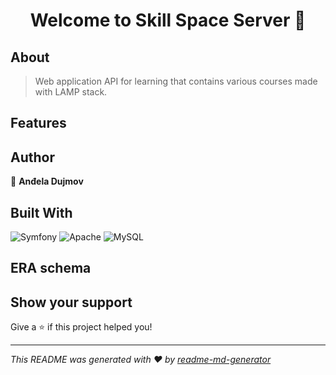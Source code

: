 <h1 align="center">Welcome to Skill Space Server 👋</h1>
<p>
</p>

## About

> Web application API for learning that contains various courses made with LAMP stack.

## Features

## Author

👤 **Anđela Dujmov**

## Built With

![Symfony](https://img.shields.io/badge/Symfony-4A4B55?logo=symfony&logoColor=white)
![Apache](https://img.shields.io/badge/Apache-D22128?logo=apache&logoColor=white)
![MySQL](https://img.shields.io/badge/MySQL-4479A1?logo=mysql&logoColor=white)

## ERA schema

## Show your support

Give a ⭐️ if this project helped you!

***
_This README was generated with ❤️ by [readme-md-generator](https://github.com/kefranabg/readme-md-generator)_